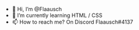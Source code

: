 - 👋 Hi, I’m @Flaausch
- 🌱 I’m currently learning HTML / CSS
- 📫 How to reach me? On Discord Flaausch#4137
